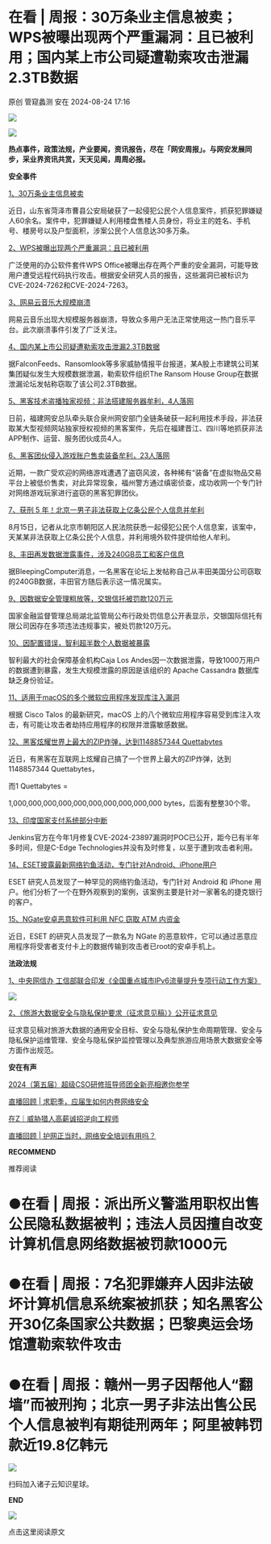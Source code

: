 #  在看 | 周报：30万条业主信息被卖；WPS被曝出现两个严重漏洞：且已被利用；国内某上市公司疑遭勒索攻击泄漏2.3TB数据   
原创 管窥蠡测  安在   2024-08-24 17:16  
  
![](https://mmbiz.qpic.cn/mmbiz_jpg/5eH7xATwT39x3nndZanlbZOk0K8ibhGOS3mskN8Bwx0bJ9KgpRsYSJ106ib1991xicajm3DeAcXdpEVl2icku02jBg/640?wx_fmt=other&from=appmsg&wxfrom=5&wx_lazy=1&wx_co=1&tp=webp "")  
  
![](https://mmbiz.qpic.cn/mmbiz_gif/ZIkVabbjP4HIZoP6HsxqLhFTzWt7brZDcDnPK0iaDgUcU0GGX1fbwy9DJNvrOKkw3ORhGYe5wJbJkkFcHrwQmNw/640?wx_fmt=gif&wxfrom=5&wx_lazy=1&tp=webp "")  
  
**热点事件，政策法规，产业要闻，资讯报告，尽在「网安周报」。与网安发展同步，采业界资讯共赏，天天见闻，周周必报。**  
  
  
**安全事件**  
  
  
  
  
  
[1、30万条业主信息被卖](https://mp.weixin.qq.com/s?__biz=MzU5ODgzNTExOQ==&mid=2247627041&idx=2&sn=0fc810b54f6fe11f833eb5de360b55a8&scene=21#wechat_redirect)  
  
  
  
近日，山东省菏泽市曹县公安局破获了一起侵犯公民个人信息案件，抓获犯罪嫌疑人60余名。案件中，犯罪嫌疑人利用楼盘售楼人员身份，将业主的姓名、手机号、楼房号以及户型面积，涉案公民个人信息达30多万条。  
  
  
[2、WPS被曝出现两个严重漏洞：且已被利用](https://mp.weixin.qq.com/s?__biz=MzIzMzE4NDU1OQ==&mid=2652063733&idx=1&sn=04dd13bf3a0e027fb707f063fa89ffbf&scene=21#wechat_redirect)  
  
  
  
广泛使用的办公软件套件WPS Office被曝出存在两个严重的安全漏洞，可能导致用户遭受远程代码执行攻击。根据安全研究人员的报告，这些漏洞已被标识为CVE-2024-7262和CVE-2024-7263。  
  
  
[3、网易云音乐大规模崩溃](https://mp.weixin.qq.com/s?__biz=MzIzMzE4NDU1OQ==&mid=2652063716&idx=4&sn=c1f2a6f5f8aa95370ef0b47078e77dbe&scene=21#wechat_redirect)  
  
  
  
网易云音乐出现大规模服务器崩溃，导致众多用户无法正常使用这一热门音乐平台。此次崩溃事件引发了广泛关注。  
  
  
[4、国内某上市公司疑遭勒索攻击泄漏2.3TB数据](https://mp.weixin.qq.com/s?__biz=MzI4NDY2MDMwMw==&mid=2247512435&idx=2&sn=b2e7d6f0b8dd43d15ae1184a66ab5a1b&scene=21#wechat_redirect)  
  
  
  
据FalconFeeds、Ransomlook等多家威胁情报平台报道，某A股上市建筑公司某集团疑似发生大规模数据泄漏，勒索软件组织The Ransom House Group在数据泄漏论坛发帖称窃取了该公司2.3TB数据。  
  
  
[5、黑客技术盗播独家视频：非法搭建服务器牟利，4人落网](https://mp.weixin.qq.com/s?__biz=MzIzMzE4NDU1OQ==&mid=2652063786&idx=2&sn=bf54ddde61fd199751f8f1e2150949db&scene=21#wechat_redirect)  
  
  
  
日前，福建网安总队牵头联合泉州网安部门全链条破获一起利用技术手段，非法获取某大型视频网站独家授权视频的黑客案件，先后在福建晋江、四川等地抓获非法APP制作、运营、服务团伙成员4人。  
  
  
[6、黑客团伙侵入游戏账户售卖装备牟利，23人落网](https://mp.weixin.qq.com/s?__biz=MzIzMzE4NDU1OQ==&mid=2652063786&idx=1&sn=d1509f6f7ffd593c09d022e3dd7b3b38&scene=21#wechat_redirect)  
  
  
  
近期，一款广受欢迎的网络游戏遭遇了盗窃风波，各种稀有“装备”在虚拟物品交易平台上被低价售卖，对此异常现象，福州警方通过缜密侦查，成功收网一个专门针对网络游戏玩家进行盗窃的黑客犯罪团伙。  
  
  
[7、获刑 5 年！北京一男子非法获取上亿条公民个人信息并牟利](https://mp.weixin.qq.com/s?__biz=MzIzMzE4NDU1OQ==&mid=2652063786&idx=4&sn=6dd2f8bf4c307f35436c45a43c19b4c7&scene=21#wechat_redirect)  
  
  
  
8月15日，记者从北京市朝阳区人民法院获悉一起侵犯公民个人信息案，该案中，天某某非法获取上亿条公民个人信息，并利用境外软件提供给他人牟利。  
  
  
[8、丰田再发数据泄露事件，涉及240GB员工和客户信息](https://mp.weixin.qq.com/s?__biz=MzIzMzE4NDU1OQ==&mid=2652063755&idx=1&sn=524362d6715df2d2245e901fc040e752&scene=21#wechat_redirect)  
  
  
  
据BleepingComputer消息，一名黑客在论坛上发帖称自己从丰田美国分公司窃取的240GB数据，丰田官方随后表示这一情况属实。  
  
  
[9、因数据安全管理粗放等，交银信托被罚款120万元](https://mp.weixin.qq.com/s?__biz=MzIyNjUxOTQ0MQ==&mid=2247565111&idx=2&sn=362ccf36bf9af51b3a9825dfc50dc6cd&scene=21#wechat_redirect)  
  
  
  
国家金融监督管理总局湖北监管局公布行政处罚信息公开表显示，交银国际信托有限公司因存在多项违法违规事实，被处罚款120万元。  
  
  
[10、因配置错误，智利超半数个人数据被暴露](https://mp.weixin.qq.com/s?__biz=MzIzMzE4NDU1OQ==&mid=2652063755&idx=2&sn=ca3c9c8e0cd32e9eb1c4f4aff379991b&scene=21#wechat_redirect)  
  
  
  
智利最大的社会保障基金机构Caja Los Andes因一次数据泄露，导致1000万用户的数据遭到暴露，发生大规模泄露的原因是该组织的 Apache Cassandra 数据库缺乏身份验证。  
  
  
[11、适用于macOS的多个微软应用程序发现库注入漏洞](https://mp.weixin.qq.com/s?__biz=MzIzMzE4NDU1OQ==&mid=2652063755&idx=3&sn=4f24cae6d48a6d6004885ec8aaa3d6a0&scene=21#wechat_redirect)  
  
  
  
根据 Cisco Talos 的最新研究，macOS 上的八个微软应用程序容易受到库注入攻击，有可能让攻击者劫持应用程序的权限并泄露敏感数据。  
  
[](https://mp.weixin.qq.com/s?__biz=MzIzMzE4NDU1OQ==&mid=2652062411&idx=3&sn=d965bdfddaebfc7aeeef93e811e83c63&scene=21#wechat_redirect)  
  
[12、黑客炫耀世界上最大的ZIP炸弹，达到1148857344 Quettabytes](https://mp.weixin.qq.com/s?__biz=MzIzMzE4NDU1OQ==&mid=2652063804&idx=2&sn=0c0db7f910205b4b477b1d3aecac5c94&scene=21#wechat_redirect)  
  
  
  
近日，有黑客在互联网上炫耀自己搞了一个世界上最大的ZIP炸弹，达到1148857344 Quettabytes，  
  
而1 Quettabytes =   
  
1,000,000,000,000,000,000,000,000,000,000 bytes，后面有整整30个零。  
  
  
[13、印度国家支付系统部分中断](https://mp.weixin.qq.com/s?__biz=MzI4NDY2MDMwMw==&mid=2247512435&idx=1&sn=a313f2e1e863f7446edeb31e3789b915&scene=21#wechat_redirect)  
  
  
  
Jenkins官方在今年1月修复CVE-2024-23897漏洞时POC已公开，距今已有半年多时间，但是C-Edge Technologies并没有及时修复，以至于遭到攻击者利用。  
  
  
[14、ESET披露最新网络钓鱼活动，专门针对Android、iPhone用户](https://mp.weixin.qq.com/s?__biz=MzIzMzE4NDU1OQ==&mid=2652063755&idx=4&sn=5928c5154335eadd295c893192fb71ab&scene=21#wechat_redirect)  
  
  
  
ESET 研究人员发现了一种罕见的网络钓鱼活动，专门针对 Android 和 iPhone 用户。他们分析了一个在野外观察到的案例，该案例主要是针对一家著名的捷克银行的客户。  
  
[](https://mp.weixin.qq.com/s?__biz=MzIzMzE4NDU1OQ==&mid=2652062411&idx=3&sn=d965bdfddaebfc7aeeef93e811e83c63&scene=21#wechat_redirect)  
  
[15、NGate安卓恶意软件可利用 NFC 窃取 ATM 内资金](https://mp.weixin.qq.com/s?__biz=MzIzMzE4NDU1OQ==&mid=2652063804&idx=4&sn=2939ce23cbfef70df8e046dfecf109af&scene=21#wechat_redirect)  
  
  
  
近日，ESET 的研究人员发现了一款名为 NGate 的恶意软件，它可以通过恶意应用程序将受害者支付卡上的数据传输到攻击者已root的安卓手机上。  
  
  
  
  
**法政法规**  
  
  
  
  
  
  
[1、中央网信办 工信部联合印发《全国重点城市IPv6流量提升专项行动工作方案》](https://mp.weixin.qq.com/s?__biz=MzA5MzE5MDAzOA==&mid=2664222960&idx=1&sn=b8d39a62b56772888a04b96453e083c6&scene=21#wechat_redirect)  
  
  
  
![](https://mmbiz.qpic.cn/mmbiz_png/5eH7xATwT39401fNrnKML0BPYOfA8GFk4HxsECfLK8ib5dtTzngsicXOfmRxcWhQBNqgydWQtCTpibpTzEboTl2Bw/640?wx_fmt=png&from=appmsg "")  
  
  
[2、《旅游大数据安全与隐私保护要求（征求意见稿）》公开征求意见](https://mp.weixin.qq.com/s?__biz=MzA5MzE5MDAzOA==&mid=2664223167&idx=3&sn=c7cd34e7a38643015066044b9a4e2afe&scene=21#wechat_redirect)  
  
  
  
征求意见稿对旅游大数据的通用安全目标、安全与隐私保护生命周期管理、安全与隐私保护运维管理、安全与隐私保护监控管理以及典型旅游应用场景大数据安全等方面作出规范。  
  
  
  
**安在有声**  
  
  
  
  
[2024（第五届）超级CSO研修班导师团全新亮相邀你参学](https://mp.weixin.qq.com/s?__biz=MzU5ODgzNTExOQ==&mid=2247627041&idx=1&sn=f49f82884960b92e1401b4ff5a24515d&scene=21#wechat_redirect)  
  
  
[直播回顾 | 求职季，应届生如何内卷网络安全](https://mp.weixin.qq.com/s?__biz=MzU5ODgzNTExOQ==&mid=2247627196&idx=2&sn=79c78ecac9fc91d2d9ea2264f6e1fdbb&scene=21#wechat_redirect)  
  
  
[在Z｜威胁猎人高薪诚招逆向工程师](https://mp.weixin.qq.com/s?__biz=MzU5ODgzNTExOQ==&mid=2247626983&idx=2&sn=795f11c60231a58f76fca867cff5eb37&scene=21#wechat_redirect)  
  
  
[直播回顾 | 护网正当时，网络安全培训有用吗？](https://mp.weixin.qq.com/s?__biz=MzU5ODgzNTExOQ==&mid=2247627163&idx=2&sn=8fd2ce410b7d0c5dea8b9e3dbc959bab&scene=21#wechat_redirect)  
  
  
  
  
**RECOMMEND**  
  
  
推荐阅读  
  
#   
  
# ●在看 | 周报：派出所义警滥用职权出售公民隐私数据被判；违法人员因擅自改变计算机信息网络数据被罚款1000元  
  
# ●在看 | 周报：7名犯罪嫌弃人因非法破坏计算机信息系统案被抓获；知名黑客公开30亿条国家公共数据；巴黎奥运会场馆遭勒索软件攻击  
  
# ●在看 | 周报：赣州一男子因帮他人“翻墙”而被刑拘；北京一男子非法出售公民个人信息被判有期徒刑两年；阿里被韩罚款近19.8亿韩元  
  
  
![](https://mmbiz.qpic.cn/mmbiz_jpg/5eH7xATwT3ibRpa5yOEg8zZ5voaDbvKA75C5LJDKwGFzKfWoxFGdDfCOUYRAiaH27KC1O6npvh4UbX3ZWliblsiatg/640?wx_fmt=other&from=appmsg&wxfrom=5&wx_lazy=1&wx_co=1&tp=webp "")  
  
  
扫码加入诸子云知识星球。  
  
  
  
  
**END**  
  
  
  
  
  
![](https://mmbiz.qpic.cn/mmbiz_jpg/5eH7xATwT3icpLmjpDSQkXx16oAygiaJncnia0kl72sBlgJQlKdaWJ6GQnULdjmQ7McMvLAUBmCOeXnSkHjjM5QSQ/640?wx_fmt=other&from=appmsg&wxfrom=5&wx_lazy=1&wx_co=1&tp=webp "")  
  
点击这里阅读原文  
  
